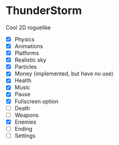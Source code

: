 # ThunderStorm
Cool 2D roguelike
- [x] Physics
- [x] Animations
- [x] Platforms
- [x] Realistic sky
- [x] Particles
- [x] Money (implemented, but have no use)
- [x] Health
- [x] Music
- [x] Pause
- [x] Fullscreen option
- [ ] Death
- [ ] Weapons
- [x] Enemies
- [ ] Ending
- [ ] Settings
